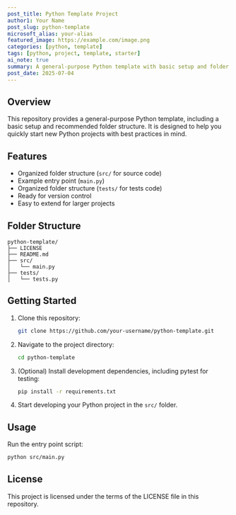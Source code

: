 ```yaml
---
post_title: Python Template Project
author1: Your Name
post_slug: python-template
microsoft_alias: your-alias
featured_image: https://example.com/image.png
categories: [python, template]
tags: [python, project, template, starter]
ai_note: true
summary: A general-purpose Python template with basic setup and folder structure for new projects.
post_date: 2025-07-04
---
```


## Overview

This repository provides a general-purpose Python template, including a basic setup and recommended folder structure. It is designed to help you quickly start new Python projects with best practices in mind.

## Features

- Organized folder structure (`src/` for source code)
- Example entry point (`main.py`)
- Organized folder structure (`tests/` for tests code)
- Ready for version control
- Easy to extend for larger projects

## Folder Structure

```text
python-template/
├── LICENSE
├── README.md
├── src/
│   └── main.py
├── tests/
│   └── tests.py
```

## Getting Started

1. Clone this repository:
   ```sh
   git clone https://github.com/your-username/python-template.git
   ```
2. Navigate to the project directory:
   ```sh
   cd python-template
   ```
3. (Optional) Install development dependencies, including pytest for testing:
   ```sh
   pip install -r requirements.txt
   ```
4. Start developing your Python project in the `src/` folder.

## Usage

Run the entry point script:

```sh
python src/main.py
```

## License

This project is licensed under the terms of the LICENSE file in this repository.
